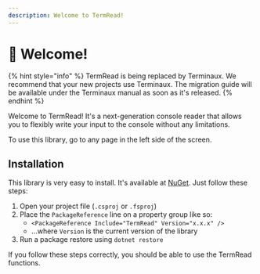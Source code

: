 ```yaml
---
description: Welcome to TermRead!
---
```


# 👋 Welcome!

{% hint style="info" %}
TermRead is being replaced by Terminaux. We recommend that your new projects use Terminaux. The migration guide will be available under the Terminaux manual as soon as it's released.
{% endhint %}

Welcome to TermRead! It's a next-generation console reader that allows you to flexibly write your input to the console without any limitations.

To use this library, go to any page in the left side of the screen.

## Installation

This library is very easy to install. It's available at [NuGet](https://www.nuget.org/packages/TermRead/). Just follow these steps:

1. Open your project file (`.csproj` or `.fsproj`)
2. Place the `PackageReference` line on a property group like so:
   * `<PackageReference Include="TermRead" Version="x.x.x" />`
   * ...where `Version` is the current version of the library
3. Run a package restore using `dotnet restore`

If you follow these steps correctly, you should be able to use the TermRead functions.
